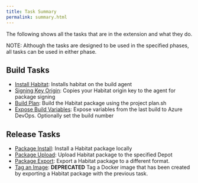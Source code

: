 ```yaml
---
title: Task Summary
permalink: summary.html
---
```


The following shows all the tasks that are in the extension and what they do.

NOTE: Although the tasks are designed to be used in the specified phases, all tasks can be used in either phase.

## Build Tasks

 - [Install Habitat](/install-habitat.html): Installs habitat on the build agent
 - [Signing Key Origin](/signing-key-origin.html): Copies your Habitat origin key to the agent for package signing
 - [Build Plan](/build-plan.html): Build the Habitat package using the project plan.sh
 - [Expose Build Variables](/expose-build-variables.html): Expose variables from the last build to Azure DevOps. Optionally set the build number

## Release Tasks

- [Package Install](/package-install.html): Install a Habitat package locally
- [Package Upload](/package-upload.html): Upload Habitat package to the specified Depot
- [Package Export](/package-export.html): Export a Habitat package to a different format.
- [Tag an Image](/tag-an-image.html): **DEPRECATED** Tag a Docker image that has been created by exporting a Habitat package with the previous task.